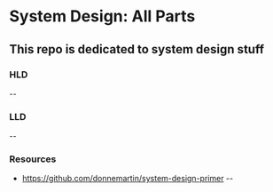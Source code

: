 # System Design: All Parts
This repo is dedicated to system design stuff
--
### HLD 
--
### LLD
--
### Resources
   - https://github.com/donnemartin/system-design-primer
--
